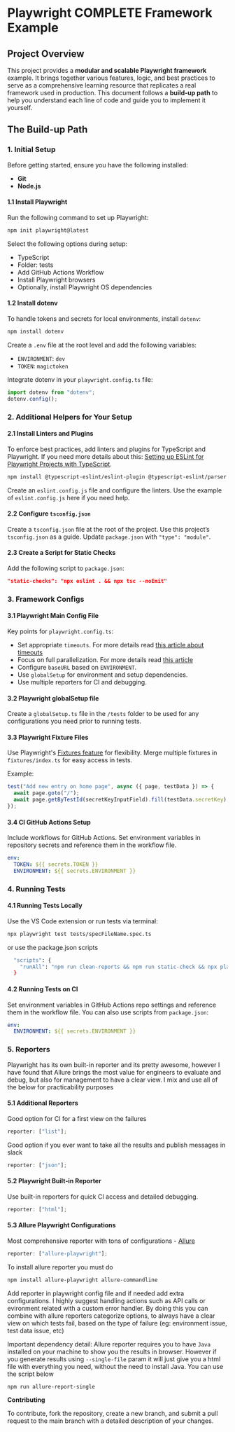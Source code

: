 # Playwright COMPLETE Framework Example

## Project Overview

This project provides a **modular and scalable Playwright framework** example. It brings together various features, logic, and best practices to serve as a comprehensive learning resource that replicates a real framework used in production. This document follows a **build-up path** to help you understand each line of code and guide you to implement it yourself.

## The Build-up Path

### 1. Initial Setup

Before getting started, ensure you have the following installed:

- **Git**
- **Node.js**

#### 1.1 Install Playwright

Run the following command to set up Playwright:

```bash
npm init playwright@latest
```

Select the following options during setup:

- TypeScript
- Folder: tests
- Add GitHub Actions Workflow
- Install Playwright browsers
- Optionally, install Playwright OS dependencies

#### 1.2 Install dotenv

To handle tokens and secrets for local environments, install `dotenv`:

```bash
npm install dotenv
```

Create a `.env` file at the root level and add the following variables:

- `ENVIRONMENT`: `dev`
- `TOKEN`: `magictoken`

Integrate dotenv in your `playwright.config.ts` file:

```typescript
import dotenv from "dotenv";
dotenv.config();
```

### 2. Additional Helpers for Your Setup

#### 2.1 Install Linters and Plugins

To enforce best practices, add linters and plugins for TypeScript and Playwright. If you need more details about this: [Setting up ESLint for Playwright Projects with TypeScript](https://ceroshjacob.medium.com/setting-up-eslint-for-playwright-projects-with-typescript-12fab098bd94).

```bash
npm install @typescript-eslint/eslint-plugin @typescript-eslint/parser eslint-plugin-playwright --save-dev
```

Create an `eslint.config.js` file and configure the linters. Use the example of `eslint.config.js` here if you need help.

#### 2.2 Configure `tsconfig.json`

Create a `tsconfig.json` file at the root of the project. Use this project’s `tsconfig.json` as a guide. Update `package.json` with `"type": "module"`.

#### 2.3 Create a Script for Static Checks

Add the following script to `package.json`:

```json
"static-checks": "npx eslint . && npx tsc --noEmit"
```

### 3. Framework Configs

#### 3.1 Playwright Main Config File

Key points for `playwright.config.ts`:

- Set appropriate `timeouts`. For more details read [this article about timeouts](https://www.bondaracademy.com/blog/playwright-timeout-30000ms-exceeded)
- Focus on full parallelization. For more details read [this article](https://blog.martioli.com/playwright-with-allure-reporter-published-on-aws-s3-bucket-full-parallelization/)
- Configure `baseURL` based on `ENVIRONMENT`.
- Use `globalSetup` for environment and setup dependencies.
- Use multiple reporters for CI and debugging.

#### 3.2 Playwright globalSetup file

Create a `globalSetup.ts` file in the `/tests` folder to be used for any configurations you need prior to running tests.

#### 3.3 Playwright Fixture Files

Use Playwright's [Fixtures feature](https://playwright.dev/docs/test-fixtures) for flexibility. Merge multiple fixtures in `fixtures/index.ts` for easy access in tests.

Example:

```typescript
test("Add new entry on home page", async ({ page, testData }) => {
  await page.goto("/");
  await page.getByTestId(secretKeyInputField).fill(testData.secretKey);
});
```

#### 3.4 CI GitHub Actions Setup

Include workflows for GitHub Actions. Set environment variables in repository secrets and reference them in the workflow file.

```yaml
env:
  TOKEN: ${{ secrets.TOKEN }}
  ENVIRONMENT: ${{ secrets.ENVIRONMENT }}
```

### 4. Running Tests

#### 4.1 Running Tests Locally

Use the VS Code extension or run tests via terminal:

```bash
npx playwright test tests/specFileName.spec.ts
```

or use the package.json scripts

```bash
  "scripts": {
    "runAll": "npm run clean-reports && npm run static-check && npx playwright test",
  }
```

#### 4.2 Running Tests on CI

Set environment variables in GitHub Actions repo settings and reference them in the workflow file. You can also use scripts from `package.json`:

```yaml
env:
  ENVIRONMENT: ${{ secrets.ENVIRONMENT }}
```

### 5. Reporters

Playwright has its own built-in reporter and its pretty awesome, however I have found that Allure brings the most value for engineers to evaluate and debug, but also for management to have a clear view.
I mix and use all of the below for practicability purposes

#### 5.1 Additional Reporters

Good option for CI for a first view on the failures

```typescript
reporter: ["list"];
```

Good option if you ever want to take all the results and publish messages in slack

```typescript
reporter: ["json"];
```

#### 5.2 Playwright Built-in Reporter

Use built-in reporters for quick CI access and detailed debugging.

```typescript
reporter: ["html"];
```

#### 5.3 Allure Playwright Configurations

Most comprehensive reporter with tons of configurations - [Allure](https://allurereport.org/docs/playwright/)

```typescript
reporter: ["allure-playwright"];
```

To install allure reporter you must do

```bash
npm install allure-playwright allure-commandline
```

Add reporter in playwright config file and if needed add extra configurations. I highly suggest handling actions such as API calls or evironment related with a custom error handler. By doing this you can combine with allure reporters categorize options, to always have a clear view on which tests fail, based on the type of failure (eg: environment issue, test data issue, etc)

Important dependency detail:
Allure reporter requires you to have `Java` installed on your machine to show you the results in browser. However if you generate results using `--single-file` param it will just give you a html file with everything you need, without the need to install Java. You can use the script below

```bash
npm run allure-report-single
```

**Contributing**

To contribute, fork the repository, create a new branch, and submit a pull request to the main branch with a detailed description of your changes.
